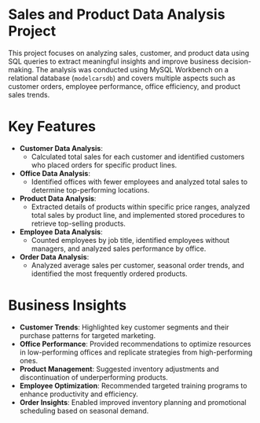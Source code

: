 # Sales and Product Data Analysis Project

This project focuses on analyzing sales, customer, and product data using SQL queries to extract meaningful insights and improve business decision-making. The analysis was conducted using MySQL Workbench on a relational database (`modelcarsdb`) and covers multiple aspects such as customer orders, employee performance, office efficiency, and product sales trends.

# Key Features
- **Customer Data Analysis**: 
  - Calculated total sales for each customer and identified customers who placed orders for specific product lines.
- **Office Data Analysis**:
  - Identified offices with fewer employees and analyzed total sales to determine top-performing locations.
- **Product Data Analysis**:
  - Extracted details of products within specific price ranges, analyzed total sales by product line, and implemented stored procedures to retrieve top-selling products.
- **Employee Data Analysis**:
  - Counted employees by job title, identified employees without managers, and analyzed sales performance by office.
- **Order Data Analysis**:
  - Analyzed average sales per customer, seasonal order trends, and identified the most frequently ordered products.

# Business Insights
- **Customer Trends**: Highlighted key customer segments and their purchase patterns for targeted marketing.
- **Office Performance**: Provided recommendations to optimize resources in low-performing offices and replicate strategies from high-performing ones.
- **Product Management**: Suggested inventory adjustments and discontinuation of underperforming products.
- **Employee Optimization**: Recommended targeted training programs to enhance productivity and efficiency.
- **Order Insights**: Enabled improved inventory planning and promotional scheduling based on seasonal demand.
